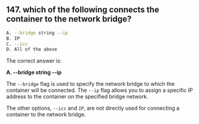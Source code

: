 ## 147. which of the following connects the container to the network bridge?
```sh
A. --bridge string --ip
B. IP
C. --icc
D. All of the above
```

The correct answer is:

**A. --bridge string --ip**

The `--bridge` flag is used to specify the network bridge to which the container will be connected. The `--ip` flag allows you to assign a specific IP address to the container on the specified bridge network. 

The other options, `--icc` and `IP`, are not directly used for connecting a container to the network bridge.
